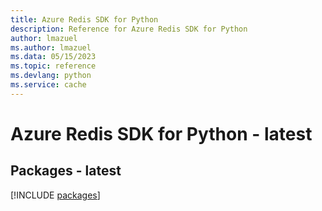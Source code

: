 ```yaml
---
title: Azure Redis SDK for Python
description: Reference for Azure Redis SDK for Python
author: lmazuel
ms.author: lmazuel
ms.data: 05/15/2023
ms.topic: reference
ms.devlang: python
ms.service: cache
---
```

# Azure Redis SDK for Python - latest
## Packages - latest
[!INCLUDE [packages](redis-index.md)]